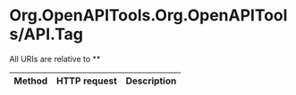# Org.OpenAPITools.Org.OpenAPITools/API.Tag

All URIs are relative to **

Method | HTTP request | Description
------------- | ------------- | -------------


